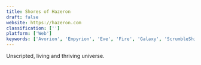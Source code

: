 ```yaml
---
title: Shores of Hazeron
draft: false 
website: https://hazeron.com
classification: ['']
platform: ['Web']
keywords: ['Avorion', 'Empyrion', 'Eve', 'Fire', 'Galaxy', 'ScrumbleShip', 'Space', 'StarMade', 'Terasology']
---
```

Unscripted, living and thriving universe.